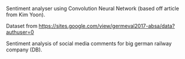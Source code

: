  Sentiment analyser using Convolution Neural Network (based off article from Kim Yoon).

 Dataset from https://sites.google.com/view/germeval2017-absa/data?authuser=0

 Sentiment analysis of social media comments for big german railway company (DB).